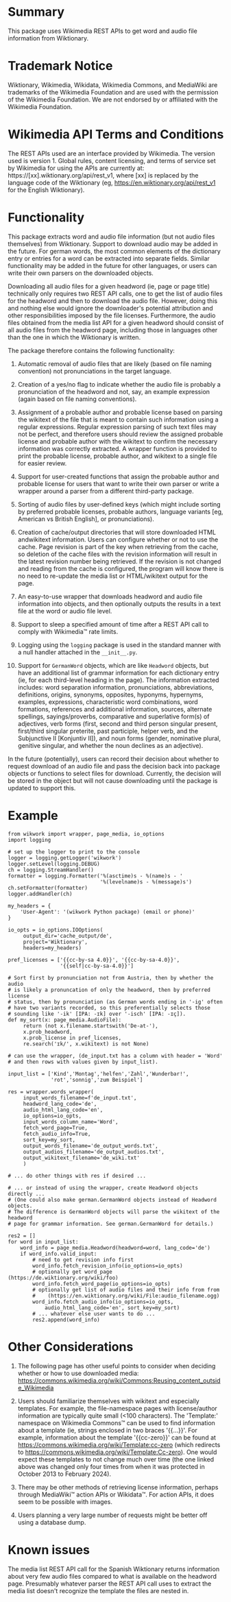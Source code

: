 # Summary
This package uses Wikimedia REST APIs to get word and audio file
information from Wiktionary.

# Trademark Notice
Wiktionary, Wikimedia, Wikidata, Wikimedia Commons, and MediaWiki are
trademarks of the Wikimedia Foundation and are used with the permission of
the Wikimedia Foundation. We are not endorsed by or affiliated with the
Wikimedia Foundation.

# Wikimedia API Terms and Conditions
The REST APIs used are an interface provided by Wikimedia. The version
used is version 1. Global rules, content licensing, and terms of service set
by Wikimedia for using the APIs are currently at:
   https://[xx].wiktionary.org/api/rest_v1, where
[xx] is replaced by the language code of the Wiktionary (eg,
   https://en.wiktionary.org/api/rest_v1 for the English Wiktionary).

# Functionality
This package extracts word and audio file information (but not audio files
themselves) from Wiktionary. Support to download audio may be added in the
future. For german words, the most common elements of the dictionary entry
or entries for a word can be extracted into separate fields. Similar 
functionality may be added in the future for other languages, or users can
write their own parsers on the downloaded objects.

Downloading all audio files for a given headword (ie, page or page title)
technically only requires two REST API calls, one to get the list of audio
files for the headword and then to download the audio file. However, doing
this and nothing else would ignore the downloader's potential attribution
and other responsibilities imposed by the file licenses. Furthermore, the
audio files obtained from the media list API for a given headword should
consist of all audio files from the headword page, including those in
languages other than the one in which the Wiktionary is written.

The package therefore contains the following functionality:

1. Automatic removal of audio files that are likely (based on file naming
convention) not pronunciations in the target language.

2. Creation of a yes/no flag to indicate whether the audio file is
probably a pronunciation of the headword and not, say, an example
expression (again based on file naming conventions).

3. Assignment of a probable author and probable license based on parsing
the wikitext of the file that is meant to contain such information using a
regular expressions. Regular expression parsing of such text files may not
be perfect, and therefore users should review the assigned probable
license and probable author with the wikitext to confirm the necessary
information was correctly extracted. A wrapper function is provided to
print the probable license, probable author, and wikitext to a single
file for easier review.

4. Support for user-created functions that assign the probable author and
probable license for users that want to write their own parser or write
a wrapper around a parser from a different third-party package.

5. Sorting of audio files by user-defined keys (which might include sorting
by preferred probable licenses, probable authors, language variants [eg,
American vs British English], or pronunciations).

6. Creation of cache/output directories that will store downloaded HTML andwikitext information. Users can configure whether or not to use the cache.
Page revision is part of the key when retrieving from the cache, so
deletion of the cache files with the revision information will result in
the latest revision number being retrieved. If the revision is not changed
and reading from the cache is configured, the program will know there is
no need to re-update the media list or HTML/wikitext output for the page.

7. An easy-to-use wrapper that downloads headword and audio file
information into objects, and then optionally outputs the results in a
text file at the word or audio file level.

8. Support to sleep a specified amount of time after a REST API call to
comply with Wikimedia™ rate limits.

9. Logging using the `logging` package is used in the standard manner
with a null handler attached in the `__init__.py`.

10. Support for `GermanWord` objects, which are like `Headword` objects, but
have an additional list of grammar information for each dictionary entry (ie,
for each third-level heading in the page). The information extracted includes:
word separation information, pronunciations, abbreviations, definitions, 
origins, synonyms, opposites, hyponyms, hypernyms, examples, expressions,
characteristic word combinations, word formations, references and additional
information, sources, alternate spellings, sayings/proverbs, comparative and
superlative form(s) of adjectives, verb forms (first, second and third person
singular present, first/third singular preterite, past participle, helper 
verb, and the Subjunctive II [Konjuntiv II]), and noun forms (gender,
nominative plural, genitive singular, and whether the noun declines as
an adjective).

In the future (potentially), users can record their decision about
whether to request download of an audio file and pass the decision back
into package objects or functions to select files for download. Currently,
the decision will be stored in the object but will not cause downloading
until the package is updated to support this.

# Example
```
from wikwork import wrapper, page_media, io_options
import logging

# set up the logger to print to the console
logger = logging.getLogger('wikwork')
logger.setLevel(logging.DEBUG)
ch = logging.StreamHandler()
formatter = logging.Formatter('%(asctime)s - %(name)s - '
                              '%(levelname)s - %(message)s')
ch.setFormatter(formatter)
logger.addHandler(ch)

my_headers = {
    'User-Agent': '(wikwork Python package) (email or phone)'
}

io_opts = io_options.IOOptions(
     output_dir='cache_output/de',
     project='Wiktionary',
     headers=my_headers)

pref_licenses = ['{{cc-by-sa 4.0}}', '{{cc-by-sa-4.0}}',
                 '{{self|cc-by-sa-4.0}}']

# Sort first by pronunciation not from Austria, then by whether the audio
# is likely a pronuncation of only the headword, then by preferred license
# status, then by pronunciation (as German words ending in '-ig' often
# have two variants recorded, so this preferentially selects those
# sounding like '-ik' [IPA: -ɪk] over '-isch' [IPA: -ɪç]).
def my_sort(x: page_media.AudioFile):
     return (not x.filename.startswith('De-at-'),
     x.prob_headword,
     x.prob_license in pref_licenses,
     re.search('ɪk/', x.wikitext) is not None)

# can use the wrapper, (de_input.txt has a column with header = 'Word'
# and then rows with values given by input_list).

input_list = ['Kind','Montag','helfen','Zahl','Wunderbar!',
              'rot','sonnig','zum Beispiel']

res = wrapper.words_wrapper(
     input_words_filename=f'de_input.txt',
     headword_lang_code='de',
     audio_html_lang_code='en',
     io_options=io_opts,
     input_words_column_name='Word',
     fetch_word_page=True,
     fetch_audio_info=True,
     sort_key=my_sort,
     output_words_filename='de_output_words.txt',
     output_audios_filename='de_output_audios.txt',
     output_wikitext_filename='de_wiki.txt'
     )

# ... do other things with res if desired ...

# ... or instead of using the wrapper, create Headword objects directly ...
# (One could also make german.GermanWord objects instead of Headword objects.
# The difference is GermanWord objects will parse the wikitext of the headword
# page for grammar information. See german.GermanWord for details.)

res2 = []
for word in input_list:
    word_info = page_media.Headword(headword=word, lang_code='de')
    if word_info.valid_input:
        # need to get revision info first
        word_info.fetch_revision_info(io_options=io_opts)
        # optionally get word_page (https://de.wiktionary.org/wiki/foo)
        word_info.fetch_word_page(io_options=io_opts)
        # optionally get list of audio files and their info from from
        #    (https://en.wiktionary.org/wiki/File:audio_filename.ogg)
        word_info.fetch_audio_info(io_options=io_opts,
            audio_html_lang_code='en', sort_key=my_sort)
        # ... whatever else user wants to do ...
        res2.append(word_info)
```
# Other Considerations
1. The following page has other useful points to consider when deciding
whether or how to use downloaded media:
    https://commons.wikimedia.org/wiki/Commons:Reusing_content_outside_Wikimedia

2. Users should familiarize themselves with wikitext and especially
templates.  For example, the file-namespace pages with license/author
information are typically quite small (<100 characters). The 'Template:'
namespace on Wikimedia Commons™ can be used to find information about a
template (ie, strings enclosed in two braces '{{...}}'. For example, information
about the template '{{cc-zero}}' can be found at
    https://commons.wikimedia.org/wiki/Template:cc-zero (which redirects to
    https://commons.wikimedia.org/wiki/Template:Cc-zero).
One would expect these templates to not change much over time (the one
linked above was changed only four times from when it was protected in
October 2013 to February 2024).

3. There may be other methods of retrieving license information, perhaps
through MediaWiki™ action APIs or Wikidata™. For action APIs, it does seem
to be possible with images.

4. Users planning a very large number of requests might be better off using
a database dump.

# Known issues
The media list REST API call for the Spanish Wiktionary returns information
about very few audio files compared to what is available on the headword
page.  Presumably whatever parser the REST API call uses to extract the
media list doesn't recognize the template the files are nested in.
